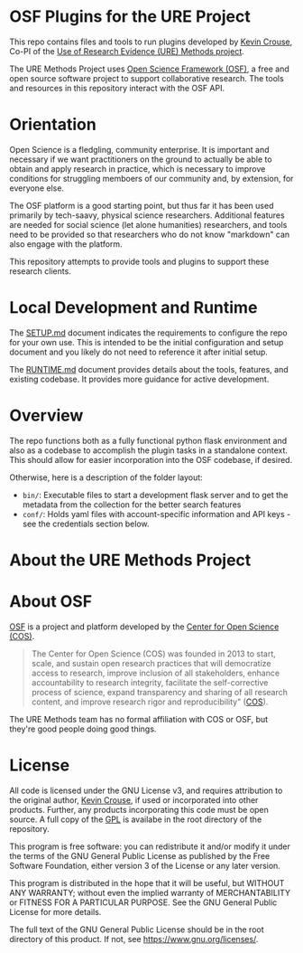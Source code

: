 # OSF Plugins for the URE Project

This repo contains files and tools to run plugins developed by 
[Kevin Crouse](https://www.linkedin.com/in/kevincrouse/), Co-PI
of the [Use of Research Evidence (URE) Methods project](https://uremethods.org).

The URE Methods Project uses [Open Science Framework (OSF)](https://osf.io), a 
free and open source software project to support collaborative research. The 
tools and resources in this repository interact with the OSF API.

# Orientation

Open Science is a fledgling, community enterprise. It is important and necessary 
if we want practitioners on the ground to actually be able to obtain and apply
research in practice, which is necessary to improve conditions for struggling 
memboers of our community and, by extension, for everyone else.

The OSF platform is a good starting point, but thus far it has been used 
primarily by tech-saavy, physical science researchers. Additional features are 
needed for social science (let alone humanities) researchers, and tools need
to be provided so that researchers who do not know "markdown" can also engage
with the platform. 

This repository attempts to provide tools and plugins to support these research
clients.

# Local Development and Runtime

The [SETUP.md](SETUP.md) document indicates the requirements to configure the 
repo for your own use. This is intended to be the initial configuration and setup
document and you likely do not need to reference it after initial setup.

The [RUNTIME.md](RUNTIME.md) document provides details about the tools, features,
and existing codebase. It provides more guidance for active development.

# Overview

The repo functions both as a fully functional python flask environment and also
as a codebase to accomplish the plugin tasks in a standalone context. This 
should allow for easier incorporation into the OSF codebase, if desired.  

Otherwise, here is a description of the folder layout:
* `bin/`: Executable files to start a development flask server and to get the metadata from the collection for the better search features
* `conf/`: Holds yaml files with account-specific information and API keys - see the credentials section below.

# About the URE Methods Project

# About OSF

[OSF](https://osf.io) is a project and platform developed by the 
[Center for Open Science (COS)](https://www.cos.io/). 

> The Center for Open Science (COS) was founded in 2013 to 
> start, scale, and sustain open research practices that will democratize access to 
> research, improve inclusion of all stakeholders, enhance accountability to research 
> integrity, facilitate the self-corrective process of science, expand transparency
> and sharing of all research content, and improve research rigor and reproducibility"
> ([COS](https://www.cos.io/about)). 

The URE Methods team has no formal affiliation with COS or OSF, but they're good
people doing good things.

# License

All code is licensed under the GNU License v3, and requires attribution to 
the original author, [Kevin Crouse](https://github.com/kcphila), if used or 
incorporated into other products. Further, any products incorporating this code 
must be open source. A full copy of the [GPL](LICENSE) is availabe in the root 
directory of the repository.

This program is free software: you can redistribute it and/or modify it under 
the terms of the GNU General Public License as published by the Free Software 
Foundation, either version 3 of the License or any later version.

This program is distributed in the hope that it will be useful, but WITHOUT ANY
WARRANTY; without even the implied warranty of MERCHANTABILITY or FITNESS FOR A 
PARTICULAR PURPOSE. See the GNU General Public License for more details.

The full text of the GNU General Public License should be in the root directory 
of this product. If not, see <https://www.gnu.org/licenses/>.
